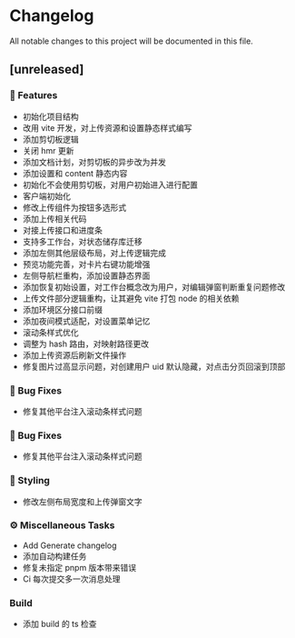 # Changelog

All notable changes to this project will be documented in this file.

## [unreleased]

### 🚀 Features

- 初始化项目结构
- 改用 vite 开发，对上传资源和设置静态样式编写
- 添加剪切板逻辑
- 关闭 hmr 更新
- 添加文档计划，对剪切板的异步改为并发
- 添加设置和 content 静态内容
- 初始化不会使用剪切板，对用户初始进入进行配置
- 客户端初始化
- 修改上传组件为按钮多选形式
- 添加上传相关代码
- 对接上传接口和进度条
- 支持多工作台，对状态储存库迁移
- 添加左侧其他层级布局，对上传逻辑完成
- 预览功能完善，对卡片右键功能增强
- 左侧导航栏重构，添加设置静态界面
- 添加恢复初始设置，对工作台概念改为用户，对编辑弹窗判断重复问题修改
- 上传文件部分逻辑重构，让其避免 vite 打包 node 的相关依赖
- 添加环境区分接口前缀
- 添加夜间模式适配，对设置菜单记忆
- 滚动条样式优化
- 调整为 hash 路由，对映射路径更改
- 添加上传资源后刷新文件操作
- 修复图片过高显示问题，对创建用户 uid 默认隐藏，对点击分页回滚到顶部

### 🐛 Bug Fixes

- 修复其他平台注入滚动条样式问题

### 🐛 Bug Fixes

- 修复其他平台注入滚动条样式问题

### 🎨 Styling

- 修改左侧布局宽度和上传弹窗文字

### ⚙️ Miscellaneous Tasks

- Add Generate changelog
- 添加自动构建任务
- 修复未指定 pnpm 版本带来错误
- Ci 每次提交多一次消息处理

### Build

- 添加 build 的 ts 检查

<!-- generated by git-cliff -->
